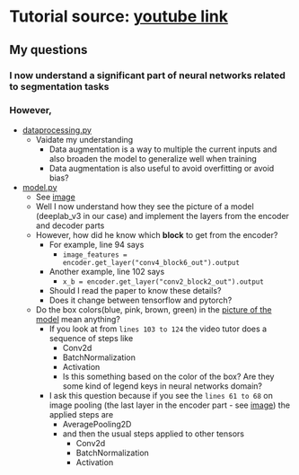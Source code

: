 # Tutorial source: [youtube link](https://www.youtube.com/watch?v=4LhUpCWBzT8)

## My questions

### I now understand a significant part of neural networks related to segmentation tasks

### However,

- [dataprocessing.py](./dataprocessing.py)
    - Vaidate my understanding
        - Data augmentation is a way to multiple the current inputs and also broaden the model to generalize well when training
        - Data augmentation is also useful to avoid overfitting or avoid bias?
- [model.py](./model.py)
    - See [image](./deeplabv3-architechture.png)
    - Well I now understand how they see the picture of a model (deeplab_v3 in our case) and implement the layers from the encoder and decoder parts
    - However, how did he know which **block** to get from the encoder?
        - For example, line 94 says 
            * ```image_features = encoder.get_layer("conv4_block6_out").output```
        - Another example, line 102 says 
            * ```x_b = encoder.get_layer("conv2_block2_out").output```
        - Should I read the paper to know these details?
        - Does it change between tensorflow and pytorch?
    - Do the box colors(blue, pink, brown, green) in the [picture of the model](./deeplabv3-architechture.png) mean anything?    
        * If you look at from ```lines 103 to 124``` the video tutor does a sequence of steps like
            * Conv2d
            * BatchNormalization
            * Activation
            * Is this something based on the color of the box? Are they some kind of legend keys in neural networks domain?
        * I ask this question because if you see the ```lines 61 to 68``` on image pooling (the last layer in the encoder part - see [image](./deeplabv3-architechture.png)) the applied steps are
            * AveragePooling2D
            * and then the usual steps applied to other tensors
                * Conv2d
                * BatchNormalization
                * Activation